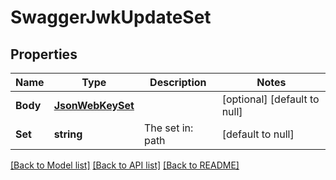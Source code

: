 # SwaggerJwkUpdateSet

## Properties
Name | Type | Description | Notes
------------ | ------------- | ------------- | -------------
**Body** | [**JsonWebKeySet**](jsonWebKeySet.md) |  | [optional] [default to null]
**Set** | **string** | The set in: path | [default to null]

[[Back to Model list]](../README.md#documentation-for-models) [[Back to API list]](../README.md#documentation-for-api-endpoints) [[Back to README]](../README.md)



